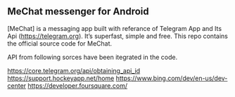 ## MeChat messenger for Android

[MeChat] is a messaging app built with referance of Telegram App and Its Api (https://telegram.org). It’s superfast, simple and free. This repo contains the official source code for MeChat.

API from following sorces have been itegrated in the code.

https://core.telegram.org/api/obtaining_api_id
https://support.hockeyapp.net/home
https://www.bing.com/dev/en-us/dev-center
https://developer.foursquare.com/

